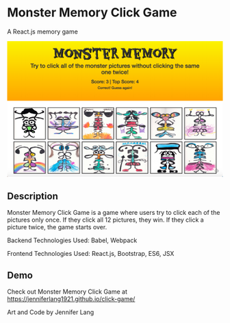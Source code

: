 # Monster Memory Click Game
A React.js memory game

![React Click Game](https://github.com/JenniferLang1921/click-game/blob/master/public/countries/clickgame.png)





## Description

Monster Memory Click Game is a game where users try to click each of the pictures only once.  If they click all 12 pictures, they win.  If they click a picture twice, the game starts over. 

Backend Technologies Used: Babel, Webpack 

Frontend Technologies Used: React.js, Bootstrap, ES6, JSX

## Demo

 Check out Monster Memory Click Game at https://jenniferlang1921.github.io/click-game/


Art and Code by Jennifer Lang
